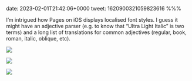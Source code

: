 date: 2023-02-01T21:42:06+0000
tweet: 1620900321059823616
%%%

I’m intrigued how Pages on iOS displays localised font styles. I guess it might have an adjective parser (e.g. to know that “Ultra Light Italic” is two terms) and a long list of translations for common adjectives (regular, book, roman, italic, oblique, etc).

![](Fn6YP0ZXoAs_Q0M.jpg)

![](Fn6YP85WIAEYaH7.jpg)

![](Fn6YQGxXoBQNRfh.jpg)
